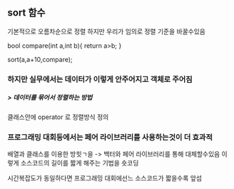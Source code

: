## sort 함수

기본적으로 오름차순으로 정렬
하지만 우리가 임의로 정렬 기준을 바꿀수있음


bool compare(int a,int b){
  return a>b;
}

sort(a,a+10,compare);

### 하지만 실무에서는 데이터가 이렇게 안주어지고 객체로 주어짐
##### > 데이터를 묶어서 정렬하는 방법

클래스안에 operator 로 정렬방식 정의

### 프로그래밍 대회등에서는 페어 라이브러리를 사용하는것이 더 효과적

배열과 클래스를 이용한 방힛ㄱ을 -> 백터와 페어 라이브러리를 통해 대체할수있음
이렇게 소스코드의 길이를 짧게 해주는 기법을 숏코딩

시간복잡도가 동일하다면 프로그래밍 대회에선느 소스코드가 짧을수록 앞섬
